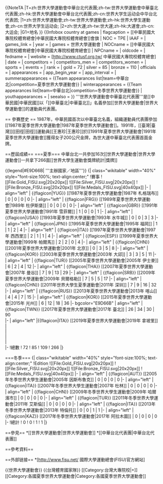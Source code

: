 {{NoteTA
|T=zh:世界大學運動會中華台北代表團;zh-tw:世界大學運動會中華臺北代表團;zh-hk:世界大學運動會中華台北代表團;zh-cn:世界大学生运动会中华台北代表团;
|1=zh:世界大學運動會;zh-tw:世界大學運動會;zh-hk:世界大學生運動會;zh-cn:世界大学生运动会;
|2=zh:世大運;zh-tw:世大運;zh-hk:大運會;zh-cn:大运会;
|G1=地名
}}
{{Infobox country at games
| flagcaption       = [[中華民國大專院校體育總會|中華民國大專院校體育總會]]會旗
| NOC               = TPE
| IAAF              = 
| games_link        = 
| year              = 
| games             = 世界大學運動會
| NOCname           = [[中華民國大專院校體育總會|中華民國大專院校體育總會]]
| NPCname           = 
| oldcode           =
| fedname           = 
| website           = [http://www.ctusf.org.tw/ 中華民國大專院校體育總會]
| date              = 
| competitors       = 
| competitors_men   = 
| competitors_women = 
| sports            = 
| events            = 
| rank              = 
| gold              = 72
| silver            = 85
| bronze            = 110
| officials         = 
| appearances       = 
| app_begin_year    = 
| app_interval      = 
| summerappearances = {{Team appearances list|team=中華台北|competition=夏季世界大學運動會}}
| winterappearances = {{Team appearances list|team=中華台北|competition=冬季世界大學運動會}}
| youthappearances  = 
| seealso           = 
}}
'''世界大學運動會中華臺北代表團'''是[[中華民國|中華民國]]以「[[中華臺北|中華臺北]]」名義參加[[世界大學運動會|世界大學運動會]]的運動員代表團。

== 參賽歷史 ==
1987年，中華民國首次以中華臺北名義，組織運動員代表團參加[[1987年夏季世界大學運動會|1987年夏季世界大學運動會]]。1991年，[[臺灣|臺灣]][[田徑|田徑]]運動員[[王惠珍|王惠珍]]於[[1991年夏季世界大學運動會|1991年夏季世界大學運動會]]獲得女子200公尺金牌，為世大運中華臺北代表團首面金牌。

==歷屆成績==
===夏季===
中華台北一共參加16次[[世界大學運動會|世界大學運動會]]一共拿下266面[[世界大學生運動會獎牌統計|獎牌]]

{{legend|#E9D66B| '''主辦國家／地區'''}}
{| class="wikitable" width="40%" style="font-size:100%; text-align:center;"
!賽事
![[File:Gold_FISU.svg|20x20px]]
![[File:Silver_FISU.svg|20x20px]]
![[File:Bronze_FISU.svg|20x20px]]
![[File:Medals_FISU.svg|40x40px]]
|-
| align="left" | {{flagicon|YUG}} [[1987年夏季世界大學運動會|1987年 札格瑞布]] 
| 0 
| 0 
| 0 
| 0
|-
| align="left" | {{flagicon|FRG}} [[1989年夏季世界大學運動會|1989年 杜伊斯堡]] 
| 0 
| 0 
| 0 
| 0
|-
| align="left" | {{flagicon|GBR}} [[1991年夏季世界大學運動會|1991年 雪菲爾]] 
| 1 
| 0 
| 0 
| 1
|- 
| align="left" | {{flagicon|USA}} [[1993年夏季世界大學運動會|1993年 水牛城]] 
| 0 
| 0 
| 3 
| 3
|-
| align="left" | {{flagicon|JPN}} [[1995年夏季世界大學運動會|1995年 福岡]] 
| 1 
| 1 
| 2 
| 4
|-
| align="left" | {{flagicon|ITA}} [[1997年夏季世界大學運動會|1997年 西西里]] 
| 2 
| 1 
| 1 
| 4
|-
| align="left" | {{flagicon|ESP}} [[1999年夏季世界大學運動會|1999年 帕爾馬]] 
| 2 
| 2 
| 0 
| 4
|-
| align="left" | {{flagicon|CHN}} [[2001年夏季世界大學運動會|2001年 北京]] 
| 0 
| 3 
| 5 
| 8
|-
| align="left" | {{flagicon|KOR}} [[2003年夏季世界大學運動會|2003年 大邱]] 
| 3 
| 3 
| 5 
| 11
|-
| align="left" | {{flagicon|TUR}} [[2005年夏季世界大學運動會|2005年 伊士麥]] 
| 6 
| 2 
| 4 
| 12
|-
| align="left" | {{flagicon|THA}} [[2007年夏季世界大學運動會|2007年 曼谷]] 
| 7 
| 9 
| 13 
| 29
|-
| align="left" | {{flagicon|SRB}} [[2009年夏季世界大學運動會|2009年 貝爾格勒]] 
| 7 
| 5 
| 5 
| 17
|-
| align="left" | {{flagicon|CHN}} [[2011年世界大學生夏季運動會|2011年 深圳]] 
| 7 
| 9 
| 16 
| 32
|-
| align="left" | {{flagicon|RUS}} [[2013年夏季世界大學運動會|2013年 喀山]] 
| 4 
| 4 
| 7 
| 15
|-
| align="left" | {{flagicon|KOR}} [[2015年夏季世界大學運動會|2015年 光州]] 
| 6 
| 12 
| 18 
| 36
|- bgcolor="E9D66B"
| align="left" | {{flagicon|TWN}}  [[2017年夏季世界大學運動會|2017年 臺北]] 
| 26
| 34 
| 30 
| 90  
|-
| align="left" |{{flagicon|ITA}} [[2019年夏季世界大學運動會|2019年 拿坡里]] 
|   
|   
|  
|     
|-
!總數
! 72 
! 85 
! 109 
! 266 
|}

===冬季===
{| class="wikitable" width="40%" style="font-size:100%; text-align:center;" 
!Edition
![[File:Gold_FISU.svg|20x20px]]
![[File:Silver_FISU.svg|20x20px]]
![[File:Bronze_FISU.svg|20x20px]]
![[File:Medals_FISU.svg|40x40px]]
|-
| align="left" | {{flagicon|AUT}} [[2005年冬季世界大學生運動會|2005年 因斯布魯克]] 
| 0 
| 0 
| 0 
| 0
|-
| align="left" | {{flagicon|ITA}} [[2007年冬季世界大學生運動會|2007年 杜林]] 
| 0 
| 0 
| 0 
| 0
|-
| align="left" | {{flagicon|CHN}} [[2009年冬季世界大學生運動會|2009年 哈爾濱市]] 
| 0 
| 0 
| 0 
| 0
|-
| align="left" | {{flagicon|TUR}} [[2011年冬季世界大學運動會|2011年 艾斯倫]] 
| 0 
| 0 
| 0 
| 0
|-
| align="left" | {{flagicon|ITA}} [[2013年冬季世界大學運動會|2013年 特倫托]] 
| 0 
| 0 
| 1 
| 1
|-
| align="left" | {{flagicon|KAZ}} [[2017年冬季世界大學運動會|2017年 阿拉木圖]] 
| 0 
| 0 
| 0 
| 0
|-
!總計
! 0 
! 0 
! 1 
! 1
|}

==參見==
*[[世界大學運動會|世界大學運動會]]
*[[中華台北代表團|中華台北代表團]]

==參考資料==
<div class="references-small">
<references />
</div>

==外部链接==
*[http://www.fisu.net/ 國際大學運動總會(FISU)官方網站]

{{世界大學運動會}}
{{台灣體育國家隊}}
[[Category:台灣大專院校|+]]
[[Category:各國夏季世界大學運動會|Category:各國夏季世界大學運動會]]